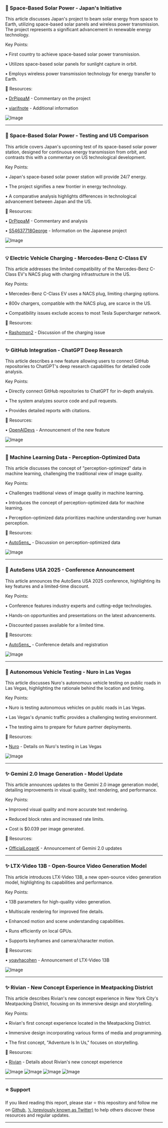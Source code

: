 ### 🤖 Space-Based Solar Power - Japan's Initiative

This article discusses Japan's project to beam solar energy from space to Earth, utilizing space-based solar panels and wireless power transmission.  The project represents a significant advancement in renewable energy technology.

Key Points:

• First country to achieve space-based solar power transmission.

• Utilizes space-based solar panels for sunlight capture in orbit.

• Employs wireless power transmission technology for energy transfer to Earth.


🔗 Resources:

• [DrPippaM](https://x.com/DrPippaM) - Commentary on the project

• [viarifnote](https://x.com/viarifnote/status/1920798703192768606) - Additional information

![Image](https://pbs.twimg.com/media/GqgMO5OW4AAf81E?format=jpg&name=small)


---
### 🚀 Space-Based Solar Power - Testing and US Comparison

This article covers Japan's upcoming test of its space-based solar power station, designed for continuous energy transmission from orbit, and contrasts this with a commentary on US technological development.

Key Points:

• Japan's space-based solar power station will provide 24/7 energy.

•  The project signifies a new frontier in energy technology.

•  A comparative analysis highlights differences in technological advancement between Japan and the US.


🔗 Resources:

• [DrPippaM](https://x.com/DrPippaM) - Commentary and analysis

• [S54637718George](https://x.com/S54637718George/status/1920861171571167638) -  Information on the Japanese project

![Image](https://pbs.twimg.com/media/GqgMO5OW4AAf81E?format=jpg&name=small)


---
### 💡 Electric Vehicle Charging - Mercedes-Benz C-Class EV

This article addresses the limited compatibility of the Mercedes-Benz C-Class EV's NACS plug with charging infrastructure in the US.

Key Points:

•  Mercedes-Benz C-Class EV uses a NACS plug, limiting charging options.

•  800v chargers, compatible with the NACS plug, are scarce in the US.

•  Compatibility issues exclude access to most Tesla Supercharger network.


🔗 Resources:

• [Rashomon2](https://x.com/Rashomon2/status/1920569172054192493) -  Discussion of the charging issue


---
### ✨ GitHub Integration - ChatGPT Deep Research

This article describes a new feature allowing users to connect GitHub repositories to ChatGPT's deep research capabilities for detailed code analysis.

Key Points:

•  Directly connect GitHub repositories to ChatGPT for in-depth analysis.

•  The system analyzes source code and pull requests.

•  Provides detailed reports with citations.


🔗 Resources:

• [OpenAIDevs](https://x.com/OpenAIDevs/status/1920556386083102844) - Announcement of the new feature

![Image](https://pbs.twimg.com/amplify_video_thumb/1920556155492782081/img/puq05Q1ylncu5CgC.jpg)


---
### 🤖 Machine Learning Data - Perception-Optimized Data

This article discusses the concept of "perception-optimized" data in machine learning, challenging the traditional view of image quality.

Key Points:

•  Challenges traditional views of image quality in machine learning.

•  Introduces the concept of perception-optimized data for machine learning.

•  Perception-optimized data prioritizes machine understanding over human perception.


🔗 Resources:

• [AutoSens_](https://x.com/AutoSens_/status/1920463697140478301) -  Discussion on perception-optimized data

![Image](https://pbs.twimg.com/media/GqbbjduXwAE2v3F?format=png&name=small)


---
### 🚀 AutoSens USA 2025 - Conference Announcement

This article announces the AutoSens USA 2025 conference, highlighting its key features and a limited-time discount.

Key Points:

•  Conference features industry experts and cutting-edge technologies.

•  Hands-on opportunities and presentations on the latest advancements.

•  Discounted passes available for a limited time.


🔗 Resources:

• [AutoSens_](https://x.com/AutoSens_/status/1920456157132394932) - Conference details and registration

![Image](https://pbs.twimg.com/tweet_video_thumb/GqbUsDeX0AAfrnl.jpg)


---
### 🤖 Autonomous Vehicle Testing - Nuro in Las Vegas

This article discusses Nuro's autonomous vehicle testing on public roads in Las Vegas, highlighting the rationale behind the location and timing.

Key Points:

•  Nuro is testing autonomous vehicles on public roads in Las Vegas.

•  Las Vegas's dynamic traffic provides a challenging testing environment.

•  The testing aims to prepare for future partner deployments.


🔗 Resources:

• [Nuro](https://nuro.ai/blogs/driverless-insights-under-neon-lights-testing-in-las-vegas-to-power-future-partner-deployments) - Details on Nuro's testing in Las Vegas

![Image](https://pbs.twimg.com/media/GqXhiUjbMAYBtpw?format=jpg&name=small)


---
### ✨ Gemini 2.0 Image Generation - Model Update

This article announces updates to the Gemini 2.0 image generation model, detailing improvements in visual quality, text rendering, and performance.

Key Points:

•  Improved visual quality and more accurate text rendering.

•  Reduced block rates and increased rate limits.

•  Cost is $0.039 per image generated.


🔗 Resources:

• [OfficialLoganK](https://x.com/OfficialLoganK/status/1920151503349711061) - Announcement of Gemini 2.0 updates


---
### ✨ LTX-Video 13B - Open-Source Video Generation Model

This article introduces LTX-Video 13B, a new open-source video generation model, highlighting its capabilities and performance.

Key Points:

•  13B parameters for high-quality video generation.

•  Multiscale rendering for improved fine details.

•  Enhanced motion and scene understanding capabilities.

•  Runs efficiently on local GPUs.

•  Supports keyframes and camera/character motion.



🔗 Resources:

• [yoavhacohen](https://x.com/yoavhacohen/status/1919749334477726131) -  Announcement of LTX-Video 13B

![Image](https://pbs.twimg.com/amplify_video_thumb/1919736534497972224/img/mSuFNc_RmhScH3Ho.jpg)


---
### ✨ Rivian - New Concept Experience in Meatpacking District

This article describes Rivian's new concept experience in New York City's Meatpacking District, focusing on its immersive design and storytelling.

Key Points:

•  Rivian's first concept experience located in the Meatpacking District.

•  Immersive design incorporating various forms of media and programming.

•  The first concept, "Adventure Is In Us," focuses on storytelling.


🔗 Resources:

• [Rivian](https://x.com/Rivian/status/1920177811559436437) - Details about Rivian's new concept experience

![Image](https://pbs.twimg.com/media/GqXXeDTWoAAiX7N?format=jpg&name=360x360)
![Image](https://pbs.twimg.com/media/GqXXfReXEAA1AQD?format=jpg&name=360x360)
![Image](https://pbs.twimg.com/media/GqXXgjzWMAABXFL?format=jpg&name=360x360)
![Image](https://pbs.twimg.com/media/GqXXhujXkAA_FhI?format=jpg&name=360x360)


---

### ⭐️ Support

If you liked reading this report, please star ⭐️ this repository and follow me on [Github](https://github.com/Drix10), [𝕏 (previously known as Twitter)](https://x.com/DRIX_10_) to help others discover these resources and regular updates.

---